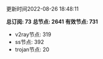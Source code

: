 更新时间2022-08-26 18:48:11

**总订阅: 73**
**总节点: 2641**
**有效节点: 731**
- v2ray节点: 319
- ss节点: 392
- trojan节点: 20
